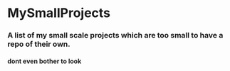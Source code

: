 # MySmallProjects
### A list of my small scale projects which are too small to have a repo of their own.
#### dont even bother to look
